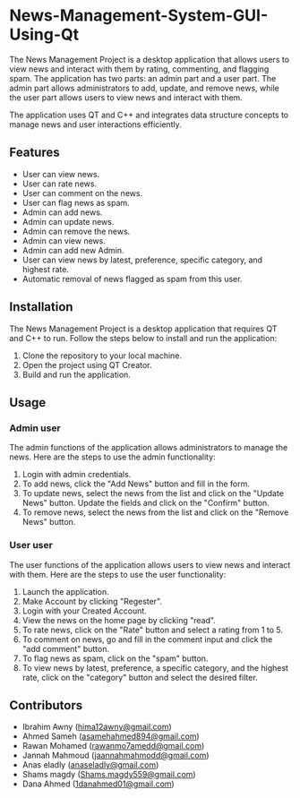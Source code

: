 # News-Management-System-GUI-Using-Qt
The News Management Project is a desktop application that allows users to view news and interact with them by rating, commenting, and flagging spam. The application has two parts: an admin part and a user part. The admin part allows administrators to add, update, and remove news, while the user part allows users to view news and interact with them.

The application uses QT and C++ and integrates data structure concepts to manage news and user interactions efficiently.

## Features

- User can view news.
- User can rate news.
- User can comment on the news.
- User can flag news as spam.
- Admin can add news.
- Admin can update news.
- Admin can remove the news.
- Admin can view news.
- Admin can add new Admin.
- User can view news by latest, preference, specific category, and highest rate.
- Automatic removal of news flagged as spam from this user.

## Installation

The News Management Project is a desktop application that requires QT and C++ to run. Follow the steps below to install and run the application:

1. Clone the repository to your local machine.
2. Open the project using QT Creator.
3. Build and run the application.

## Usage

### Admin user

The admin functions of the application allows administrators to manage the news. Here are the steps to use the admin functionality:

1. Login with admin credentials.
2. To add news, click the "Add News" button and fill in the form.
3. To update news, select the news from the list and click on the "Update News" button. Update the fields and click on the "Confirm" button.
4. To remove news, select the news from the list and click on the "Remove News" button.

### User user

The user functions of the application allows users to view news and interact with them. Here are the steps to use the user functionality:

1. Launch the application.
2. Make Account by clicking "Regester".
3. Login with your Created Account.
4. View the news on the home page by clicking "read".
5. To rate news, click on the "Rate" button and select a rating from 1 to 5.
6. To comment on news, go and fill in the comment input and click the "add comment" button.
7. To flag news as spam, click on the "spam" button.
8. To view news by latest, preference, a specific category, and the highest rate, click on the "category" button and select the desired filter.

## Contributors
- Ibrahim Awny (hima12awny@gmail.com)
- Ahmed Sameh  (asamehahmed894@gmail.com)
- Rawan Mohamed  (rawanmo7amedd@gmail.com)
- Jannah Mahmoud (jaannahmahmodd@gmail.com)
- Anas eladly   (anaseladly@gmail.com)
- Shams magdy  (Shams.magdy559@gmail.com)
- Dana Ahmed (1danahmed01@gmail.com)

